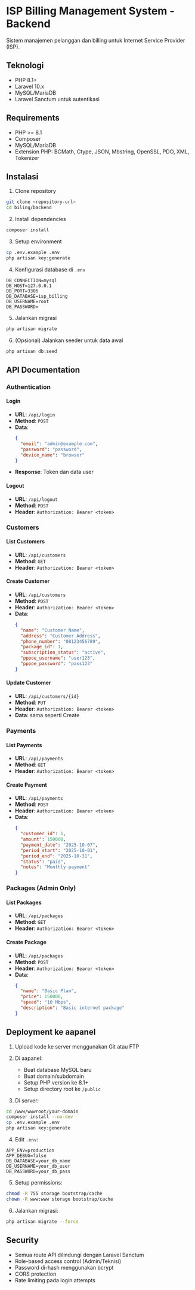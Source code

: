 # ISP Billing Management System - Backend

Sistem manajemen pelanggan dan billing untuk Internet Service Provider (ISP).

## Teknologi

- PHP 8.1+
- Laravel 10.x
- MySQL/MariaDB
- Laravel Sanctum untuk autentikasi

## Requirements

- PHP >= 8.1
- Composer
- MySQL/MariaDB
- Extension PHP: BCMath, Ctype, JSON, Mbstring, OpenSSL, PDO, XML, Tokenizer

## Instalasi

1. Clone repository
```bash
git clone <repository-url>
cd biling/backend
```

2. Install dependencies
```bash
composer install
```

3. Setup environment
```bash
cp .env.example .env
php artisan key:generate
```

4. Konfigurasi database di `.env`
```
DB_CONNECTION=mysql
DB_HOST=127.0.0.1
DB_PORT=3306
DB_DATABASE=isp_billing
DB_USERNAME=root
DB_PASSWORD=
```

5. Jalankan migrasi
```bash
php artisan migrate
```

6. (Opsional) Jalankan seeder untuk data awal
```bash
php artisan db:seed
```

## API Documentation

### Authentication

#### Login
- **URL**: `/api/login`
- **Method**: `POST`
- **Data**:
  ```json
  {
    "email": "admin@example.com",
    "password": "password",
    "device_name": "browser"
  }
  ```
- **Response**: Token dan data user

#### Logout
- **URL**: `/api/logout`
- **Method**: `POST`
- **Header**: `Authorization: Bearer <token>`

### Customers

#### List Customers
- **URL**: `/api/customers`
- **Method**: `GET`
- **Header**: `Authorization: Bearer <token>`

#### Create Customer
- **URL**: `/api/customers`
- **Method**: `POST`
- **Header**: `Authorization: Bearer <token>`
- **Data**:
  ```json
  {
    "name": "Customer Name",
    "address": "Customer Address",
    "phone_number": "08123456789",
    "package_id": 1,
    "subscription_status": "active",
    "pppoe_username": "user123",
    "pppoe_password": "pass123"
  }
  ```

#### Update Customer
- **URL**: `/api/customers/{id}`
- **Method**: `PUT`
- **Header**: `Authorization: Bearer <token>`
- **Data**: sama seperti Create

### Payments

#### List Payments
- **URL**: `/api/payments`
- **Method**: `GET`
- **Header**: `Authorization: Bearer <token>`

#### Create Payment
- **URL**: `/api/payments`
- **Method**: `POST`
- **Header**: `Authorization: Bearer <token>`
- **Data**:
  ```json
  {
    "customer_id": 1,
    "amount": 150000,
    "payment_date": "2025-10-07",
    "period_start": "2025-10-01",
    "period_end": "2025-10-31",
    "status": "paid",
    "notes": "Monthly payment"
  }
  ```

### Packages (Admin Only)

#### List Packages
- **URL**: `/api/packages`
- **Method**: `GET`
- **Header**: `Authorization: Bearer <token>`

#### Create Package
- **URL**: `/api/packages`
- **Method**: `POST`
- **Header**: `Authorization: Bearer <token>`
- **Data**:
  ```json
  {
    "name": "Basic Plan",
    "price": 150000,
    "speed": "10 Mbps",
    "description": "Basic internet package"
  }
  ```

## Deployment ke aapanel

1. Upload kode ke server menggunakan Git atau FTP

2. Di aapanel:
   - Buat database MySQL baru
   - Buat domain/subdomain
   - Setup PHP version ke 8.1+
   - Setup directory root ke `/public`

3. Di server:
```bash
cd /www/wwwroot/your-domain
composer install --no-dev
cp .env.example .env
php artisan key:generate
```

4. Edit `.env`:
```
APP_ENV=production
APP_DEBUG=false
DB_DATABASE=your_db_name
DB_USERNAME=your_db_user
DB_PASSWORD=your_db_pass
```

5. Setup permissions:
```bash
chmod -R 755 storage bootstrap/cache
chown -R www:www storage bootstrap/cache
```

6. Jalankan migrasi:
```bash
php artisan migrate --force
```

## Security
- Semua route API dilindungi dengan Laravel Sanctum
- Role-based access control (Admin/Teknisi)
- Password di-hash menggunakan bcrypt
- CORS protection
- Rate limiting pada login attempts